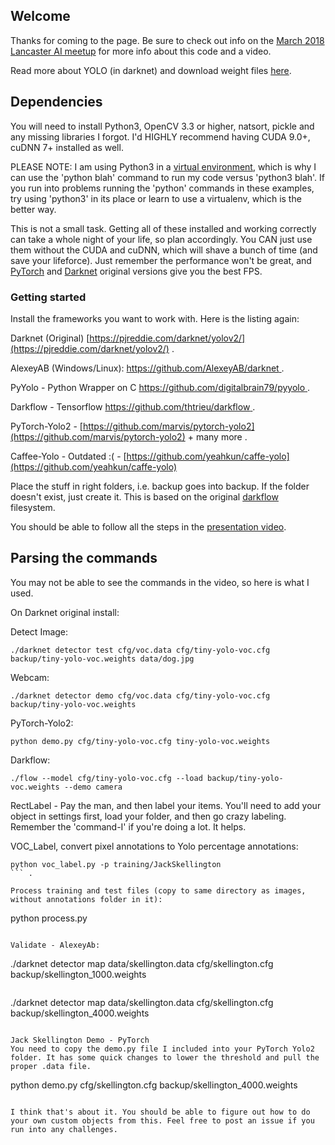 ## Welcome

Thanks for coming to the page. Be sure to check out info on the [March 2018 Lancaster AI meetup](http://lancasterai.com/2018/03/28/thats-a-wrap-march-2018-meetup/) for more info about this code and a video.

Read more about YOLO (in darknet) and download weight files [here](http://pjreddie.com/darknet/yolo/).

## Dependencies

You will need to install Python3, OpenCV 3.3 or higher, natsort, pickle and any missing libraries I forgot. I'd HIGHLY recommend having CUDA 9.0+, cuDNN 7+ installed as well.

PLEASE NOTE: I am using Python3 in a [virtual environment](https://virtualenv.pypa.io/en/latest/installation/), which is why I can use the 'python blah' command to run my code versus 'python3 blah'. If you run into problems running the 'python' commands in these examples, try using 'python3' in its place or learn to use a virtualenv, which is the better way.

This is not a small task. Getting all of these installed and working correctly can take a whole night of your life, so plan accordingly. You CAN just use them without the CUDA and cuDNN, which will shave a bunch of time (and save your lifeforce). Just remember the performance won't be great, and [PyTorch](https://github.com/marvis/pytorch-yolo2) and [Darknet](https://pjreddie.com/darknet/yolov2/) original versions give you the best FPS.


### Getting started

Install the frameworks you want to work with. Here is the listing again:

Darknet (Original) [https://pjreddie.com/darknet/yolov2/](https://pjreddie.com/darknet/yolov2/) . 

AlexeyAB (Windows/Linux): [https://github.com/AlexeyAB/darknet ](https://github.com/AlexeyAB/darknet) . 

PyYolo - Python Wrapper on C [https://github.com/digitalbrain79/pyyolo ](https://github.com/digitalbrain79/pyyolo) . 

Darkflow - Tensorflow [https://github.com/thtrieu/darkflow ](https://github.com/thtrieu/darkflow) . 

PyTorch-Yolo2 - [https://github.com/marvis/pytorch-yolo2](https://github.com/marvis/pytorch-yolo2)  + many more . 

Caffee-Yolo - Outdated :( - [https://github.com/yeahkun/caffe-yolo](https://github.com/yeahkun/caffe-yolo)

Place the stuff in right folders, i.e. backup goes into backup. If the folder doesn't exist, just create it. This is based on the original [darkflow](https://pjreddie.com/darknet/yolov2) filesystem.  

You should be able to follow all the steps in the [presentation video](http://bit.ly/2GCUBfK).

## Parsing the commands

You may not be able to see the commands in the video, so here is what I used.

On Darknet original install:

Detect Image:
```
./darknet detector test cfg/voc.data cfg/tiny-yolo-voc.cfg backup/tiny-yolo-voc.weights data/dog.jpg
```
Webcam:
```
./darknet detector demo cfg/voc.data cfg/tiny-yolo-voc.cfg backup/tiny-yolo-voc.weights
```

PyTorch-Yolo2:
```
python demo.py cfg/tiny-yolo-voc.cfg tiny-yolo-voc.weights
```

Darkflow:
```
./flow --model cfg/tiny-yolo-voc.cfg --load backup/tiny-yolo-voc.weights --demo camera
```

RectLabel - Pay the man, and then label your items. You'll need to add your object in settings first, load your folder, and then go crazy labeling. Remember the 'command-I' if you're doing a lot. It helps.

VOC_Label, convert pixel annotations to Yolo percentage annotations:
```
python voc_label.py -p training/JackSkellington
``` . 

Process training and test files (copy to same directory as images, without annotations folder in it):
```
python process.py
```

Validate - AlexeyAb:
```
./darknet detector map data/skellington.data cfg/skellington.cfg backup/skellington_1000.weights
```

```
./darknet detector map data/skellington.data cfg/skellington.cfg backup/skellington_4000.weights
```

Jack Skellington Demo - PyTorch
You need to copy the demo.py file I included into your PyTorch Yolo2 folder. It has some quick changes to lower the threshold and pull the proper .data file.
```
python demo.py cfg/skellington.cfg backup/skellington_4000.weights
```

I think that's about it. You should be able to figure out how to do your own custom objects from this. Feel free to post an issue if you run into any challenges.
